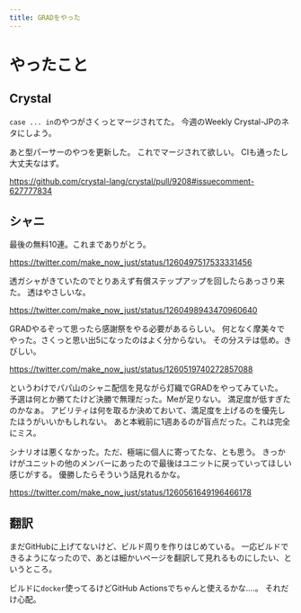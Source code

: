 ```yaml
---
title: GRADをやった
---
```


# やったこと

## Crystal

`case ... in`のやつがさくっとマージされてた。
今週のWeekly Crystal-JPのネタにしよう。

あと型パーサーのやつを更新した。
これでマージされて欲しい。
CIも通ったし大丈夫なはず。

<https://github.com/crystal-lang/crystal/pull/9208#issuecomment-627777834>

## シャニ

最後の無料10連。これまでありがとう。

<https://twitter.com/make_now_just/status/1260497517533331456>

透ガシャがきていたのでとりあえず有償ステップアップを回したらあっさり来た。
透はやさしいな。

<https://twitter.com/make_now_just/status/1260498943470960640>

GRADやるぞって思ったら感謝祭をやる必要があるらしい。
何となく摩美々でやった。さくっと思い出5になったのはよく分からない。
その分ステは低め。きびしい。

<https://twitter.com/make_now_just/status/1260519740272857088>

というわけでパパ山のシャニ配信を見ながら灯織でGRADをやってみていた。
予選は何とか勝てたけど決勝で無理だった。Meが足りない。
満足度が低すぎたのかなぁ。
アビリティは何を取るか決めておいて、満足度を上げるのを優先したほうがいいかもしれない。
あと本戦前に1週あるのが盲点だった。これは完全にミス。

シナリオは悪くなかった。ただ、極端に個人に寄ってたな、とも思う。
きっかけがユニットの他のメンバーにあったので最後はユニットに戻っていってほしい感じがする。
優勝したらそういう話見れるかな。

<https://twitter.com/make_now_just/status/1260561649196466178>

## 翻訳

まだGitHubに上げてないけど、ビルド周りを作りはじめている。
一応ビルドできるようになったので、あとは細かいページを翻訳して見れるものにしたい、というところ。

ビルドに`docker`使ってるけどGitHub Actionsでちゃんと使えるかな‥‥。
それだけ心配。


